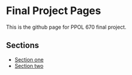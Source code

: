 # Final Project Pages

This is the github page for PPOL 670 final project.


## Sections
* [Section one](https://tongxinzhu96.github.io/project_parenting/k_means)
* [Section two](https://tongxinzhu96.github.io/project_parenting/hierarchical_clustering)
